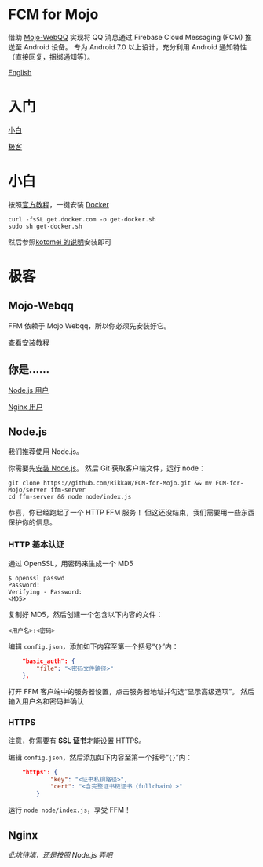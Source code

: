 # FCM for Mojo
借助 [Mojo-WebQQ](https://github.com/sjdy521/Mojo-Webqq) 实现将 QQ 消息通过 Firebase Cloud Messaging (FCM) 推送至 Android 设备。
专为 Android 7.0 以上设计，充分利用 Android 通知特性（直接回复，捆绑通知等）。

[English](/README.md)

# 入门
[小白](#小白)

[极客](#极客)

# 小白
按照[官方教程](https://www.docker.com/community-edition)，一键安装 [Docker](https://www.docker.com)

```Shell
curl -fsSL get.docker.com -o get-docker.sh
sudo sh get-docker.sh
```

然后参照[kotomei 的说明](https://github.com/kotomei/fcm-for-mojo/blob/master/README.md)安装即可

# 极客
## Mojo-Webqq
FFM 依赖于 Mojo Webqq，所以你必须先安装好它。

[查看安装教程](https://github.com/sjdy521/Mojo-Webqq)

## 你是……
[Node.js 用户](#Node.js)

[Nginx 用户](#Nginx)

## Node.js
我们推荐使用 Node.js。

你需要先[安装 Node.js](https://nodejs.org/en/download/package-manager)。
然后 Git 获取客户端文件，运行 node：

```Shell
git clone https://github.com/RikkaW/FCM-for-Mojo.git && mv FCM-for-Mojo/server ffm-server
cd ffm-server && node node/index.js
```

恭喜，你已经跑起了一个 HTTP FFM 服务！
但这还没结束，我们需要用一些东西保护你的信息。

### HTTP 基本认证
通过 OpenSSL，用密码来生成一个 MD5

```Shell
$ openssl passwd
Password:
Verifying - Password:
<MD5>
```

复制好 MD5，然后创建一个包含以下内容的文件：

```
<用户名>:<密码>
```

编辑 ```config.json```，添加如下内容至第一个括号“```{}```”内：
```json
	"basic_auth": {
		"file": "<密码文件路径>"
	},
```

打开 FFM 客户端中的服务器设置，点击服务器地址并勾选“显示高级选项”。
然后输入用户名和密码并确认

### HTTPS
注意，你需要有 **SSL 证书**才能设置 HTTPS。

编辑 ```config.json```，然后添加如下内容至第一个括号“```{}```”内：
```json
	"https": {
			"key": "<证书私钥路径>",
			"cert": "<含完整证书链证书（fullchain）>"
		}
```

运行 ```node node/index.js```，享受 FFM！

## Nginx
*此坑待填，还是按照 Node.js 弄吧*

